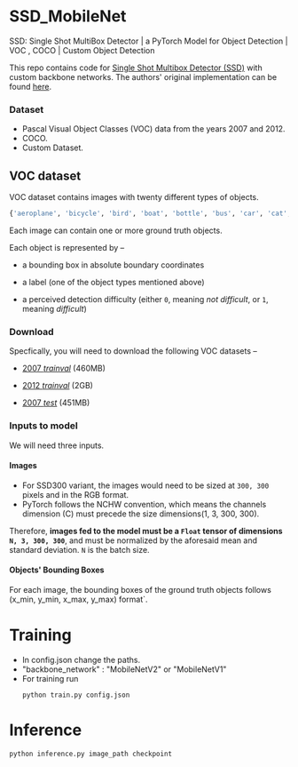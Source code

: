 # SSD_MobileNet
SSD: Single Shot MultiBox Detector | a PyTorch Model for Object Detection | VOC , COCO | Custom Object Detection  

This repo contains code for [Single Shot Multibox Detector (SSD)](https://arxiv.org/abs/1512.02325) with custom backbone networks. The authors' original implementation can be found [here](https://github.com/weiliu89/caffe/tree/ssd).

### Dataset

* Pascal Visual Object Classes (VOC) data from the years 2007 and 2012.
* COCO.
* Custom Dataset.

## VOC dataset
VOC dataset contains images with twenty different types of objects.
```python
{'aeroplane', 'bicycle', 'bird', 'boat', 'bottle', 'bus', 'car', 'cat', 'chair', 'cow', 'diningtable', 'dog', 'horse', 'motorbike', 'person', 'pottedplant', 'sheep', 'sofa', 'train', 'tvmonitor'}
```

Each image can contain one or more ground truth objects.

Each object is represented by –

- a bounding box in absolute boundary coordinates

- a label (one of the object types mentioned above)

-  a perceived detection difficulty (either `0`, meaning _not difficult_, or `1`, meaning _difficult_)

### Download

Specfically, you will need to download the following VOC datasets –

- [2007 _trainval_](http://host.robots.ox.ac.uk/pascal/VOC/voc2007/VOCtrainval_06-Nov-2007.tar) (460MB)

- [2012 _trainval_](http://host.robots.ox.ac.uk/pascal/VOC/voc2012/VOCtrainval_11-May-2012.tar) (2GB)

- [2007 _test_](http://host.robots.ox.ac.uk/pascal/VOC/voc2007/VOCtest_06-Nov-2007.tar) (451MB)


### Inputs to model

We will need three inputs.

#### Images

* For SSD300 variant, the images would need to be sized at `300, 300` pixels and in the RGB format.
* PyTorch follows the NCHW convention, which means the channels dimension (C) must precede the size dimensions(1, 3, 300, 300).

Therefore, **images fed to the model must be a `Float` tensor of dimensions `N, 3, 300, 300`**, and must be normalized by the aforesaid mean and standard deviation. `N` is the batch size.


#### Objects' Bounding Boxes

For each image, the bounding boxes of the ground truth objects follows (x_min, y_min, x_max, y_max) format`.

# Training
* In config.json change the paths. 
* "backbone_network" : "MobileNetV2" or "MobileNetV1"
* For training run
  ```
  python train.py config.json
  ```
# Inference 
  ```
  python inference.py image_path checkpoint
  ```
 
